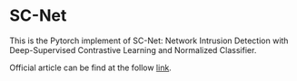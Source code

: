 # SC-Net
This is the Pytorch implement of SC-Net: Network Intrusion Detection with Deep-Supervised Contrastive Learning and Normalized Classifier.

Official article can be find at the follow [link](https://ieeexplore.ieee.org/document/10065890). 
